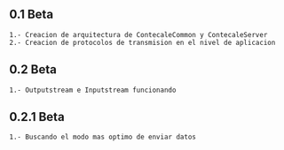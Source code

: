 ## 0.1 Beta
	1.- Creacion de arquitectura de ContecaleCommon y ContecaleServer
	2.- Creacion de protocolos de transmision en el nivel de aplicacion

## 0.2 Beta
	1.- Outputstream e Inputstream funcionando

## 0.2.1 Beta
	1.- Buscando el modo mas optimo de enviar datos
